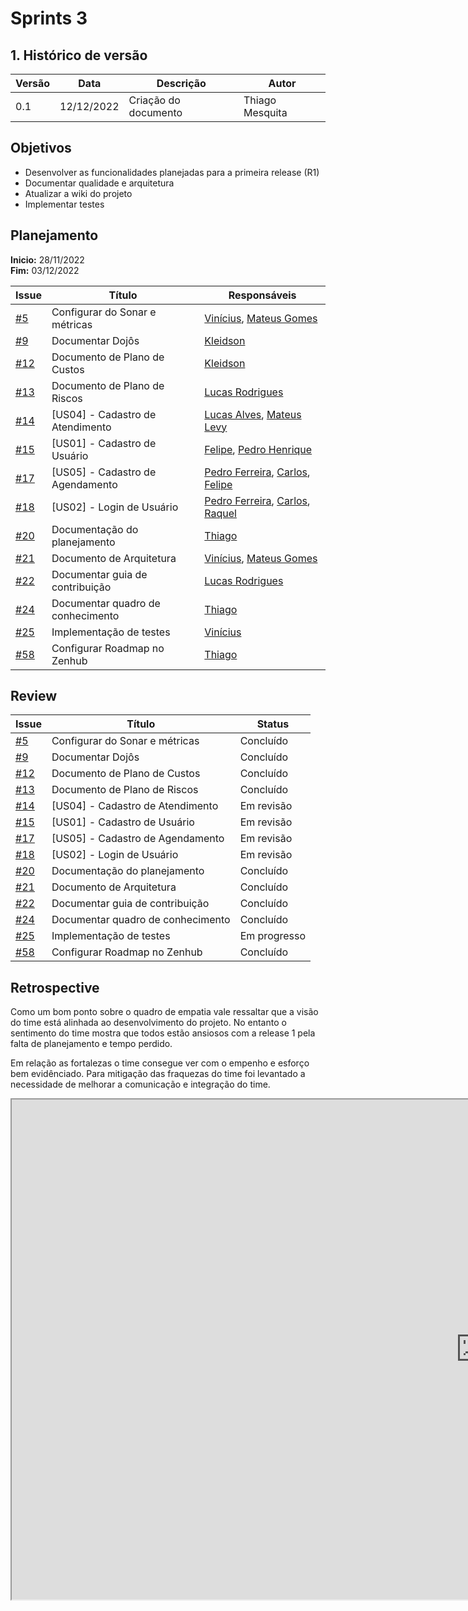 # Sprints 3

## 1. Histórico de versão
| Versão | Data       | Descrição                                                                   | Autor           |
| ------ | ---------- | --------------------------------------------------------------------------- | --------------- |
| 0.1    | 12/12/2022 | Criação do documento                                  | Thiago Mesquita |

## Objetivos

- Desenvolver as funcionalidades planejadas para a primeira release (R1)  
- Documentar qualidade e arquitetura
- Atualizar a wiki do projeto
- Implementar testes

## Planejamento

**Inicio:** 28/11/2022</br>
**Fim:** 03/12/2022

| Issue | Título | Responsáveis |
| ---- | ---- | ---- |
| [#5](https://github.com/fga-eps-mds/2022-2-Schedula-Doc/issues/5) | Configurar do Sonar e métricas | [Vinícius](https://github.com/viniciussaturnino), [Mateus Gomes](https://github.com/matgomes21) |
| [#9](https://github.com/fga-eps-mds/2022-2-Schedula-Doc/issues/9) | Documentar Dojôs | [Kleidson](https://github.com/kleidson-alves) |
| [#12](https://github.com/fga-eps-mds/2022-2-Schedula-Doc/issues/12) | Documento de Plano de Custos | [Kleidson](https://github.com/kleidson-alves) |
| [#13](https://github.com/fga-eps-mds/2022-2-Schedula-Doc/issues/13) | Documento de Plano de Riscos | [Lucas Rodrigues](https://github.com/lucas229) |
| [#14](https://github.com/fga-eps-mds/2022-2-Schedula-Doc/issues/14) | [US04] - Cadastro de Atendimento | [Lucas Alves](https://github.com/Lucas-AV), [Mateus Levy](https://github.com/mateus9levy) |
| [#15](https://github.com/fga-eps-mds/2022-2-Schedula-Doc/issues/15) | [US01] - Cadastro de Usuário | [Felipe](https://github.com/MastromauroUnB), [Pedro Henrique](https://github.com/Muniz2811) |
| [#17](https://github.com/fga-eps-mds/2022-2-Schedula-Doc/issues/17) | [US05] - Cadastro de Agendamento | [Pedro Ferreira](https://github.com/PedroFMuniz), [Carlos](https://github.com/Carlos-E-Souza), [Felipe](https://github.com/MastromauroUnB) |
| [#18](https://github.com/fga-eps-mds/2022-2-Schedula-Doc/issues/18) | [US02] - Login de Usuário | [Pedro Ferreira](https://github.com/PedroFMuniz), [Carlos](https://github.com/Carlos-E-Souza), [Raquel](https://github.com/raquel-andrade) |
| [#20](https://github.com/fga-eps-mds/2022-2-Schedula-Doc/issues/20) | Documentação do planejamento | [Thiago](https://github.com/thiagompc) |
| [#21](https://github.com/fga-eps-mds/2022-2-Schedula-Doc/issues/21) | Documento de Arquitetura | [Vinícius](https://github.com/viniciussaturnino), [Mateus Gomes](https://github.com/matgomes21) |
| [#22](https://github.com/fga-eps-mds/2022-2-Schedula-Doc/issues/22) | Documentar guia de contribuição | [Lucas Rodrigues](https://github.com/lucas229) |
| [#24](https://github.com/fga-eps-mds/2022-2-Schedula-Doc/issues/24) | Documentar quadro de conhecimento | [Thiago](https://github.com/thiagompc) |
| [#25](https://github.com/fga-eps-mds/2022-2-Schedula-Doc/issues/25) | Implementação de testes | [Vinícius](https://github.com/viniciussaturnino) |
| [#58](https://github.com/fga-eps-mds/2022-2-Schedula-Doc/issues/58) | Configurar Roadmap no Zenhub | [Thiago](https://github.com/thiagompc) |




## Review

| Issue | Título | Status |
| ---- | ---- | ---- |
| [#5](https://github.com/fga-eps-mds/2022-2-Schedula-Doc/issues/5) | Configurar do Sonar e métricas | Concluído |
| [#9](https://github.com/fga-eps-mds/2022-2-Schedula-Doc/issues/9) | Documentar Dojôs | Concluído |
| [#12](https://github.com/fga-eps-mds/2022-2-Schedula-Doc/issues/12) | Documento de Plano de Custos | Concluído |
| [#13](https://github.com/fga-eps-mds/2022-2-Schedula-Doc/issues/13) | Documento de Plano de Riscos | Concluído |
| [#14](https://github.com/fga-eps-mds/2022-2-Schedula-Doc/issues/14) | [US04] - Cadastro de Atendimento | Em revisão |
| [#15](https://github.com/fga-eps-mds/2022-2-Schedula-Doc/issues/15) | [US01] - Cadastro de Usuário | Em revisão |
| [#17](https://github.com/fga-eps-mds/2022-2-Schedula-Doc/issues/17) | [US05] - Cadastro de Agendamento | Em revisão |
| [#18](https://github.com/fga-eps-mds/2022-2-Schedula-Doc/issues/18) | [US02] - Login de Usuário | Em revisão |
| [#20](https://github.com/fga-eps-mds/2022-2-Schedula-Doc/issues/20) | Documentação do planejamento | Concluído |
| [#21](https://github.com/fga-eps-mds/2022-2-Schedula-Doc/issues/21) | Documento de Arquitetura | Concluído |
| [#22](https://github.com/fga-eps-mds/2022-2-Schedula-Doc/issues/22) | Documentar guia de contribuição | Concluído |
| [#24](https://github.com/fga-eps-mds/2022-2-Schedula-Doc/issues/24) | Documentar quadro de conhecimento | Concluído |
| [#25](https://github.com/fga-eps-mds/2022-2-Schedula-Doc/issues/25) | Implementação de testes | Em progresso |
| [#58](https://github.com/fga-eps-mds/2022-2-Schedula-Doc/issues/58) | Configurar Roadmap no Zenhub | Concluído |

## Retrospective
Como um bom ponto sobre o quadro de empatia vale ressaltar que a visão do time está alinhada ao desenvolvimento do projeto. No entanto o sentimento do time mostra que todos estão ansiosos com a release 1 pela falta de planejamento e tempo perdido.

Em relação as fortalezas o time consegue ver com o empenho e esforço bem evidênciado. Para mitigação das fraquezas do time foi levantado a necessidade de melhorar a comunicação e integração do time.

<iframe src="https://docs.google.com/spreadsheets/d/e/2PACX-1vTbxSVOqQlYf-5a3Z_XGLfOjnqxoDEXdbMylx9a6_zco62uRueMKDK-XwIYYAiUaPUrYSNgub5kxEI2/pubhtml?gid=1931803189&single=true" height=800" width="1500"></iframe>